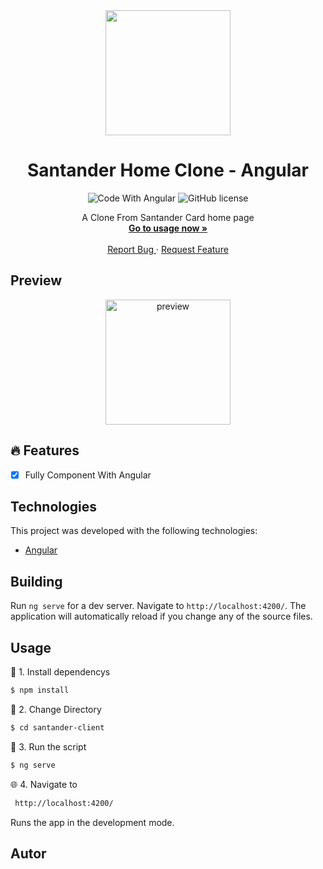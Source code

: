 <div align="center">
  <a href="#">
      <img src=".github/assets/badge.png" width="200" />
  </a>

  <!-- project name -->
  <h1 align="center">Santander Home Clone - Angular</h1>
  
  <!-- project badges -->
  <p align="center">
 <!--
   <img 
      alt="Project programing languages count" 
      src="https://img.shields.io/github/languages/count/felipeAguiarCode/node-js-bulk-downloader?color=6A57D5"
    >
 -->
  <!--
    <img 
      alt="Last commit on GitHub" 
      src="https://img.shields.io/github/last-commit/felipeAguiarCode/node-js-bulk-downloader?color=6A57D5"
    >
  -->
    <img 
        src="https://img.shields.io/badge/Code%20With-Angular-E31918?logo=angular" 
        alt="Code With Angular">
    <img 
      alt="GitHub license" 
      src="https://img.shields.io/github/license/felipeAguiarCode/angular-santander-home-clone?color=E31918"
    >
  </p> 

  <!-- project description and menu -->
  <p align="center">
      A Clone From Santander Card home page
    <br />
    <a 
      href="## Usage">
      <strong>Go to usage now »</strong>
    </a>
    <br />
    <br />
    <a 
      href="https://github.com/felipeAguiarCode/
		angular-santander-home-clone/issues">
      Report Bug
    </a>
    ·
    <a 
      href="https://github.com/felipeAguiarCode/
			angular-santander-home-clone/issues/new">
      Request Feature
    </a>
  </p>
</div>

## Preview

<div align="center">
  <a href="#">
      <img src=".github/assets/preview.png" width="200" alt="preview" />
  </a>
</div>

## 🔥 Features
- [x] Fully Component With Angular

## Technologies

This project was developed with the following technologies:

-   [Angular](https://angular.io)


## Building

Run `ng serve` for a dev server. Navigate to `http://localhost:4200/`. The application will automatically reload if you change any of the source files.

## Usage

🔧 1. Install dependencys

```bash
$ npm install
```

🔧 2. Change Directory

```bash
$ cd santander-client
```

🔧 3. Run the script

```bash
$ ng serve
```

🌐 4. Navigate to

```bash 
 http://localhost:4200/
```
Runs the app in the development mode.<br/>

## Autor



